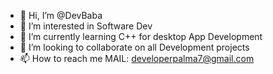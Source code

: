 - 👋 Hi, I’m @DevBaba
- 👀 I’m interested in Software Dev
- 🌱 I’m currently learning C++ for desktop App Development
- 💞️ I’m looking to collaborate on all Development projects
- 📫 How to reach me MAIL: developerpalma7@gmail.com

<!---
DevBaba/DevBaba is a ✨ special ✨ repository because its `README.md` (this file) appears on your GitHub profile.
You can click the Preview link to take a look at your changes.
--->
